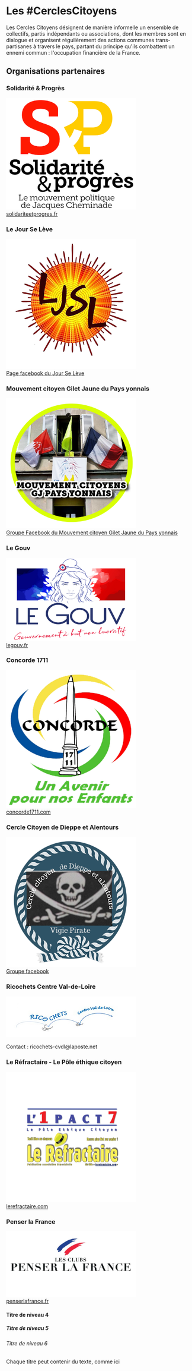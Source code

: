 <!DOCTYPE html>
<html>
<head>
<title> Les Cercles Citoyens </title>
<meta charset="UTF-8">
<link rel="stylesheet" type="text/css" href="style.css" />
</head>
<body>
<h1> Les #CerclesCitoyens </h1>
<p> Les Cercles Citoyens désignent de manière informelle un ensemble de collectifs, partis indépendants ou associations, dont les membres sont en dialogue et organisent régulièrement des actions communes trans-partisanes à travers le pays, partant du principe qu'ils combattent un ennemi commun : l'occupation financière de la France. </p>
	<h2> Organisations partenaires </h2>
		<h3> Solidarité & Progrès </h3>
			<a href= https://solidariteetprogres.fr><img src= images/logosetp.jpg width="350" height="300" alt= "Logo de Solidarité et Progrès"> </a> <br>
			<a href= https://solidariteetprogres.fr> solidariteetprogres.fr </a>
		<h3> Le Jour Se Lève </h3>
			<a href= https://www.facebook.com/JourSeLeve><img src= images/logoljsl.png width="350" height="350" alt= "Logo de Le Jour Se Lève"> </a> <br>
			<a href= https://www.facebook.com/JourSeLeve> Page facebook du Jour Se Lève </a>
		<h3> Mouvement citoyen Gilet Jaune du Pays yonnais </h3>
			<a href= https://www.facebook.com/groups/2451735455089568><img src= images/logopaysyonnais.png width="350" height="350" alt= "logo Mouvement citoyen Gilet Jaune du Pays yonnais"></a> <br>
			<a href= https://www.facebook.com/groups/2451735455089568> Groupe Facebook du Mouvement citoyen Gilet Jaune du Pays yonnais </a>
		<h3> Le Gouv </h3>
			<a href= https://legouv.fr><img src= images/logolegouv.jpg width="350" height="223" alt= "logo du Gouv"></a> <br>
			<a href= https://legouv.fr>legouv.fr </a>
		<h3> Concorde 1711 </h3>
			<a href= http://concorde1711.com><img src= images/logoconcorde.png width="350" height="370" alt= "logo de Concorde 1711"></a> <br>
			<a href= http://concorde1711.com>concorde1711.com </a>
		<h3> Cercle Citoyen de Dieppe et Alentours </h3>
			<a href= https://www.facebook.com/VIGIE-Pirate-Cercle-Citoyen-de-Dieppe-et-Alentours-101070568768146><img src= images/logocerclecitoyendieppe.png width="350" height="350" alt= "logo du Cercle citoyen de Dieppe et Alentours"></a> <br>
			<a href= https://www.facebook.com/VIGIE-Pirate-Cercle-Citoyen-de-Dieppe-et-Alentours-101070568768146>Groupe facebook </a>
		<h3> Ricochets Centre Val-de-Loire </h3>
			<img src= images/logoricochets.jpg width="350" height="110" alt= "logo de Ricochets Centre Val-de-Loire"><br>
			<p>Contact : ricochets-cvdl@laposte.net </p>
		<h3> Le Réfractaire - Le Pôle éthique citoyen </h3>
			<a href= https://lerefractaire.com><img src= images/refractaire.png width="350" height="350" alt= "logo du Réfractaire et de l'1mpact7"></a> <br>
			<a href= https://lerefractaire.com>lerefractaire.com </a>
		<h3> Penser la France </h3>
			<a href= https://penserlafrance.fr><img src= images/logopenserlafrance.jpg width="350" height="176" alt= "Logo de Penser la France"> </a> <br>
			<a href= https://penserlafrance.fr> penserlafrance.fr </a>
<h4> Titre de niveau 4 </h4>
<h5> Titre de niveau 5 </h5>
<h6> Titre de niveau 6 </h6>
<p> Chaque titre peut contenir du texte, comme ici </p> 
</body> 
</html>
